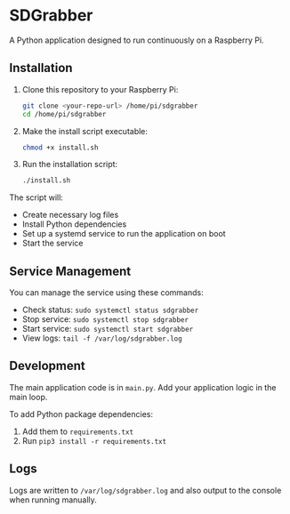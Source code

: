 # SDGrabber

A Python application designed to run continuously on a Raspberry Pi.

## Installation

1. Clone this repository to your Raspberry Pi:
   ```bash
   git clone <your-repo-url> /home/pi/sdgrabber
   cd /home/pi/sdgrabber
   ```

2. Make the install script executable:
   ```bash
   chmod +x install.sh
   ```

3. Run the installation script:
   ```bash
   ./install.sh
   ```

The script will:
- Create necessary log files
- Install Python dependencies
- Set up a systemd service to run the application on boot
- Start the service

## Service Management

You can manage the service using these commands:

- Check status: `sudo systemctl status sdgrabber`
- Stop service: `sudo systemctl stop sdgrabber`
- Start service: `sudo systemctl start sdgrabber`
- View logs: `tail -f /var/log/sdgrabber.log`

## Development

The main application code is in `main.py`. Add your application logic in the main loop.

To add Python package dependencies:
1. Add them to `requirements.txt`
2. Run `pip3 install -r requirements.txt`

## Logs

Logs are written to `/var/log/sdgrabber.log` and also output to the console when running manually.
